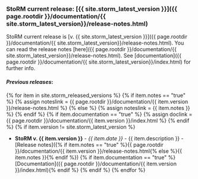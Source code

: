 
### StoRM current release: [{{ site.storm_latest_version }}]({{ page.rootdir }}/documentation/{{ site.storm_latest_version}}/release-notes.html)

StoRM current release is [v. {{ site.storm_latest_version }}]({{ page.rootdir }}/documentation/{{ site.storm_latest_version}}/release-notes.html). 
You can read the release notes [here]({{ page.rootdir }}/documentation/{{ site.storm_latest_version}}/release-notes.html).
See [documentation]({{ page.rootdir }}/documentation/{{ site.storm_latest_version}}/index.html) for further info.

#### _Previous releases_:

{% for item in site.storm_released_versions %}
 {% if item.notes == "true" %}
  {% assign noteslink = {{ page.rootdir }}/documentation/{{ item.version }}/release-notes.html %}
 {% else %}
  {% assign noteslink = {{ item.notes }} %}
 {% endif %}
 {% if item.documentation == "true" %}
  {% assign doclink = {{ page.rootdir }}/documentation/{{ item.version }}/index.html %}
 {% endif %}
 {% if item.version != site.storm_latest_version %}
* **StoRM v. {{ item.version }}** - _{{ item.date }}_ - {{ item.description }} - 
[Release notes]({% if item.notes == "true" %}{{ page.rootdir }}/documentation/{{ item.version }}/release-notes.html{% else %}{{ item.notes }}{% endif %})
{% if item.documentation == "true" %} [Documentation]({{ page.rootdir }}/documentation/{{ item.version }}/index.html){% endif %}
 {% endif %}
{% endfor %}